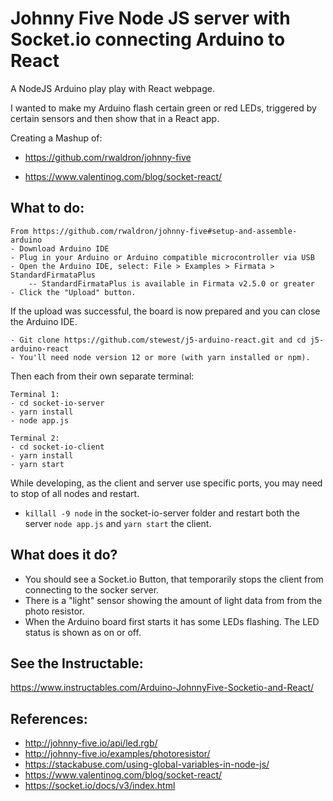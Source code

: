 # Johnny Five Node JS server with Socket.io connecting Arduino to React
A NodeJS Arduino play play with React webpage.

I wanted to make my Arduino flash certain green or red LEDs, triggered by certain sensors and then show that in a React app.

Creating a Mashup of:

- https://github.com/rwaldron/johnny-five


- https://www.valentinog.com/blog/socket-react/
## What to do:

    From https://github.com/rwaldron/johnny-five#setup-and-assemble-arduino
    - Download Arduino IDE
    - Plug in your Arduino or Arduino compatible microcontroller via USB
    - Open the Arduino IDE, select: File > Examples > Firmata > StandardFirmataPlus
        -- StandardFirmataPlus is available in Firmata v2.5.0 or greater
    - Click the "Upload" button.

If the upload was successful, the board is now prepared and you can close the Arduino IDE.

    - Git clone https://github.com/stewest/j5-arduino-react.git and cd j5-arduino-react
    - You'll need node version 12 or more (with yarn installed or npm).
    
Then each from their own separate terminal:

    Terminal 1:
    - cd socket-io-server
    - yarn install
    - node app.js

    Terminal 2:
    - cd socket-io-client
    - yarn install
    - yarn start

While developing, as the client and server use specific ports, you may need to stop of all nodes and restart.
- `killall -9 node` in the socket-io-server folder and restart both the server `node app.js` and `yarn start` the client.

## What does it do?
- You should see a Socket.io Button, that temporarily stops the client from connecting to the socker server.
- There is a "light" sensor showing the amount of light data from from the photo resistor.
- When the Arduino board first starts it has some LEDs flashing. The LED status is shown as on or off.

## See the Instructable:
https://www.instructables.com/Arduino-JohnnyFive-Socketio-and-React/

## References:
- http://johnny-five.io/api/led.rgb/
- http://johnny-five.io/examples/photoresistor/
- https://stackabuse.com/using-global-variables-in-node-js/
- https://www.valentinog.com/blog/socket-react/
- https://socket.io/docs/v3/index.html
